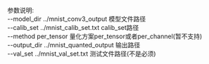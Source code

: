 参数说明:</br>
--model_dir ../mnist_conv3_output               模型文件路径</br>
--calib_set ../mnist_calib_set.txt              calib_set路径</br>
--method per_tensor                             量化方案per_tensor或者per_channel(暂不支持)</br>
--output_dir ../mnist_quanted_output            输出路径</br>
--val_set ../mnist_val_set.txt                  测试文件路径(不是必须)</br>
<!-- --activation_dtype int8                         activation量化数据类型
--activation_symmetry asymmetric                activation对称性
--weight_dtype int8                             weight量化数据类型
--weight_symmetry symmetric                     weight对称性 -->


<!-- bias=None时，将bias设为全为0 -->
<!-- --calc_running_img_list     突然发现running mean和running var是能够直接从模型中提取出来的，所以不需要计算了 -->